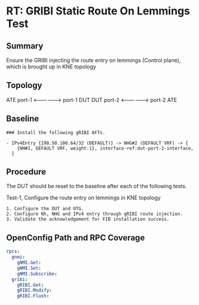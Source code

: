 # RT: GRIBI Static Route On Lemmings Test

## Summary

Ensure the GRIBI injecting the route entry on lemmings (Control plane), which is brought up in KNE topology

## Topology

ATE port-1 <------> port-1 DUT
DUT port-2 <------> port-2 ATE


## Baseline

```
### Install the following gRIBI AFTs.

- IPv4Entry {198.50.100.64/32 (DEFAULT)} -> NHG#2 (DEFAULT VRF) -> {
    {NH#2, DEFAULT VRF, weight:1}, interface-ref:dut-port-2-interface,
  }

```

## Procedure

The DUT should be reset to the baseline after each of the following tests.

Test-1, Configure the route entry on lemmings in KNE topology

```
1. Configure the DUT and OTG.
2. Configure Nh, NHG and IPv4 entry through gRIBI route injection.
3. Validate the acknowledgement for FIB installation success.

```

## OpenConfig Path and RPC Coverage
```yaml
rpcs:
  gnmi:
    gNMI.Get:
    gNMI.Set:
    gNMI.Subscribe:
  gribi:
    gRIBI.Get:
    gRIBI.Modify:
    gRIBI.Flush:
```
